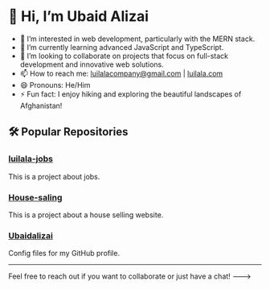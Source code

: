# 👋 Hi, I’m Ubaid Alizai

- 👀 I’m interested in web development, particularly with the MERN stack.
- 🌱 I’m currently learning advanced JavaScript and TypeScript.
- 💞️ I’m looking to collaborate on projects that focus on full-stack development and innovative web solutions.
- 📫 How to reach me: [luilalacompany@gmail.com](mailto:luilalacompany@gmail.com) | [luilala.com](https://luilala.com)
- 😄 Pronouns: He/Him
- ⚡ Fun fact: I enjoy hiking and exploring the beautiful landscapes of Afghanistan!

## 🛠️ Popular Repositories

### [luilala-jobs](https://github.com/Ubaidalizai/luilala-jobs)
This is a project about jobs.

### [House-saling](https://github.com/Ubaidalizai/House-saling)
This is a project about a house selling website.

### [Ubaidalizai](https://github.com/Ubaidalizai/Ubaidalizai)
Config files for my GitHub profile.

---

Feel free to reach out if you want to collaborate or just have a chat!
--->
